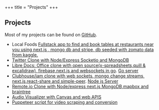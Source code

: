 +++
title = "Projects"
+++

## Projects

Most of my projects can be found on
[GitHub](https://github.com/atlasmoth).

- Local Foods [Fullstack app to find and book tables at restaurants near you using next.js , mongo db and stripe, db seeded with zomato data from kaggle.](https://github.com/atlasmoth/local-Foods)
- [Twitter Clone with Node/Express Socketio and MongoDB ](https://github.com/atlasmoth/Twitter-clone)
- [Libre Docs: Office clone with open source(x-spreadsheets,quill & excalidraw), firebase,next.js and websockets in go](https://github.com/atlasmoth/Libre-docs). [Go server](https://github.com/atlasmoth/LibreDocs-server)
- [Clubhouse/jam clone with web sockets, mongo change streams, next.js,react-share and simple-peer](https://github.com/atlasmoth/Clubhouse-clone). [Node js Server](https://github.com/atlasmoth/clubhouse-clone-backend)
- [Remote.io Clone with Node/express next.js MongoDB,mapbox and braintree](https://github.com/atlasmoth/remoteOk-clone-with-next.js-stripe-and-mongo-DB)
- [Audio Visualizer with Canvas and web APIS](https://github.com/atlasmoth/fun-projects/tree/master/viz)
- [Puppeteer script for video scraping and conversion](https://github.com/atlasmoth/Video-Scraper-and-converter)
